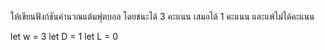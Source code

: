 ให้เขียนฟังก์ชันคำนวณแต้มฟุตบอล โดยชนะได้ 3 คะแนน เสมอได้ 1 คะแนน และแพ้ไม่ได้คะแนน



let w = 3
let D = 1
let L = 0